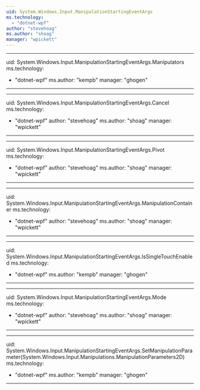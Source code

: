 ```yaml
---
uid: System.Windows.Input.ManipulationStartingEventArgs
ms.technology: 
  - "dotnet-wpf"
author: "stevehoag"
ms.author: "shoag"
manager: "wpickett"
---
```


---
uid: System.Windows.Input.ManipulationStartingEventArgs.Manipulators
ms.technology: 
  - "dotnet-wpf"
ms.author: "kempb"
manager: "ghogen"
---

---
uid: System.Windows.Input.ManipulationStartingEventArgs.Cancel
ms.technology: 
  - "dotnet-wpf"
author: "stevehoag"
ms.author: "shoag"
manager: "wpickett"
---

---
uid: System.Windows.Input.ManipulationStartingEventArgs.Pivot
ms.technology: 
  - "dotnet-wpf"
author: "stevehoag"
ms.author: "shoag"
manager: "wpickett"
---

---
uid: System.Windows.Input.ManipulationStartingEventArgs.ManipulationContainer
ms.technology: 
  - "dotnet-wpf"
author: "stevehoag"
ms.author: "shoag"
manager: "wpickett"
---

---
uid: System.Windows.Input.ManipulationStartingEventArgs.IsSingleTouchEnabled
ms.technology: 
  - "dotnet-wpf"
ms.author: "kempb"
manager: "ghogen"
---

---
uid: System.Windows.Input.ManipulationStartingEventArgs.Mode
ms.technology: 
  - "dotnet-wpf"
author: "stevehoag"
ms.author: "shoag"
manager: "wpickett"
---

---
uid: System.Windows.Input.ManipulationStartingEventArgs.SetManipulationParameter(System.Windows.Input.Manipulations.ManipulationParameters2D)
ms.technology: 
  - "dotnet-wpf"
ms.author: "kempb"
manager: "ghogen"
---
